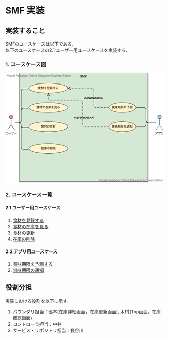 # SMF 実装

## 実装すること
SMFのユースケースは以下である.  
以下のユースケースの2.1 ユーザー用ユースケースを実装する.  
  
### 1. ユースケース図

<img src="../usecase/SMF.vpd.png">

### 2. ユースケース一覧
#### 2.1 ユーザー用ユースケース
1. [食材を登録する](../usecase/食材登録ユースケース.md)
2. [食材の在庫を見る](../usecase/在庫確認ユースケース.md)
3. [食材の更新](../usecase/usecase_update.md)
4. [在庫の削除](../usecase/usecase_delete.md)

#### 2.2 アプリ用ユースケース
1. [賞味期限を予測する](../usecase/予測ユースケース.md)
2. [賞味期限の通知](../usecase/通知ユースケース.md)  
  
## 役割分担  
実装における役割を以下に示す.  
1. バウンダリ担当：張本(在庫詳細画面，在庫更新画面), 木村(Top画面，在庫確認画面)
2. コントローラ担当：中井  
3. サービス・リポジトリ担当：長谷川  
